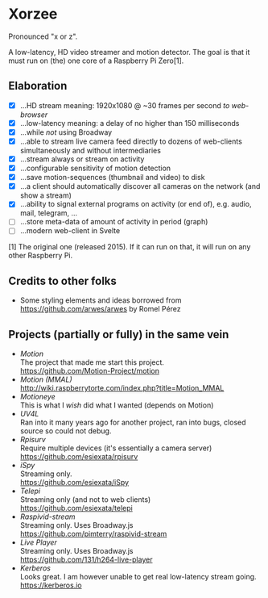 # Xorzee
Pronounced "x or z".

A low-latency, HD video streamer and motion detector. The goal is that it must run on (the) one core of a Raspberry Pi Zero[1].

## Elaboration
- [x] ...HD stream meaning: 1920x1080 @ ~30 frames per second _to web-browser_
- [x] ...low-latency meaning: a delay of no higher than 150 milliseconds
- [x] ...while _not_ using Broadway
- [x] ...able to stream live camera feed directly to dozens of web-clients simultaneously and without intermediaries
- [x] ...stream always or stream on activity
- [x] ...configurable sensitivity of motion detection
- [x] ...save motion-sequences (thumbnail and video) to disk
- [x] ...a client should automatically discover all cameras on the network (and show a stream)
- [x] ...ability to signal external programs on activity (or end of), e.g. audio, mail, telegram, ...
- [ ] ...store meta-data of amount of activity in period (graph)
- [ ] ...modern web-client in Svelte

[1] The original one (released 2015). If it can run on that, it will run on any other Raspberry Pi.

## Credits to other folks
- Some styling elements and ideas borrowed from https://github.com/arwes/arwes by Romel Pérez

## Projects (partially or fully) in the same vein
- _Motion_  
  The project that made me start this project.  
  https://github.com/Motion-Project/motion
- _Motion (MMAL)_  
  http://wiki.raspberrytorte.com/index.php?title=Motion_MMAL  
- _Motioneye_  
  This is what I _wish_ did what I wanted (depends on Motion)
- _UV4L_  
  Ran into it many years ago for another project, ran into bugs, closed source so could not debug.  
- _Rpisurv_  
  Require multiple devices (it's essentially a camera server)  
  https://github.com/esiexata/rpisurv
- _iSpy_  
  Streaming only.  
  https://github.com/esiexata/iSpy
- _Telepi_  
  Streaming only (and not to web clients)  
  https://github.com/esiexata/telepi
- _Raspivid-stream_  
  Streaming only. Uses Broadway.js  
  https://github.com/pimterry/raspivid-stream
- _Live Player_  
  Streaming only. Uses Broadway.js  
  https://github.com/131/h264-live-player
- _Kerberos_  
  Looks great. I am however unable to get real low-latency stream going.  
  https://kerberos.io
